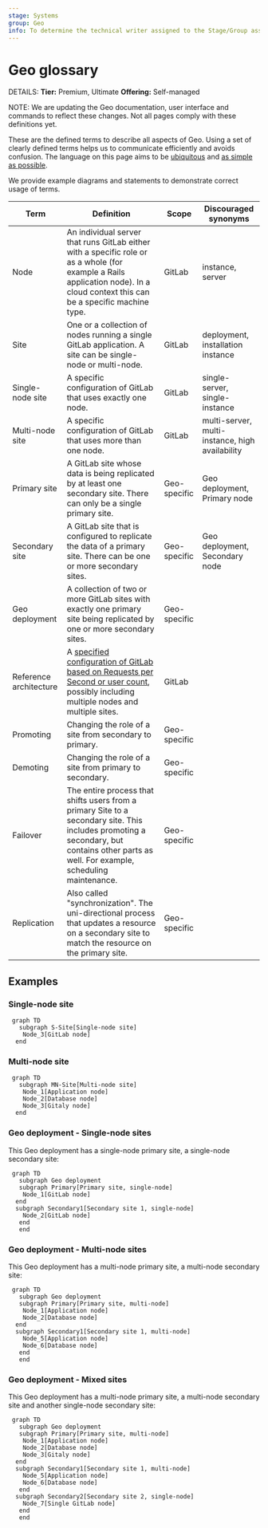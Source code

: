 ```yaml
---
stage: Systems
group: Geo
info: To determine the technical writer assigned to the Stage/Group associated with this page, see https://handbook.gitlab.com/handbook/product/ux/technical-writing/#assignments
---
```



# Geo glossary

DETAILS:
**Tier:** Premium, Ultimate
**Offering:** Self-managed

NOTE:
We are updating the Geo documentation, user interface and commands to reflect these changes. Not all pages comply with
these definitions yet.

 These are the defined terms to describe all aspects of Geo. Using a set of clearly
 defined terms helps us to communicate efficiently and avoids confusion. The language
 on this page aims to be [ubiquitous](https://handbook.gitlab.com/handbook/communication/#ubiquitous-language)
 and [as simple as possible](https://handbook.gitlab.com/handbook/communication/#simple-language).

 We provide example diagrams and statements to demonstrate correct usage of terms.

| Term                   | Definition                                                                                                                                                                                | Scope        | Discouraged synonyms                            |
|------------------------|-------------------------------------------------------------------------------------------------------------------------------------------------------------------------------------------|--------------|-------------------------------------------------|
| Node                   | An individual server that runs GitLab either with a specific role or as a whole (for example a Rails application node). In a cloud context this can be a specific machine type.           | GitLab       | instance, server                                |
| Site                   | One or a collection of nodes running a single GitLab application. A site can be single-node or multi-node.                                                                                | GitLab       | deployment, installation instance               |
| Single-node site       | A specific configuration of GitLab that uses exactly one node.                                                                                                                            | GitLab       | single-server, single-instance                  |
| Multi-node site        | A specific configuration of GitLab that uses more than one node.                                                                                                                          | GitLab       | multi-server, multi-instance, high availability |
| Primary site           | A GitLab site whose data is being replicated by at least one secondary site. There can only be a single primary site.                                                                     | Geo-specific | Geo deployment, Primary node                    |
| Secondary site         | A GitLab site that is configured to replicate the data of a primary site. There can be one or more secondary sites.                                                                       | Geo-specific | Geo deployment, Secondary node                  |
| Geo deployment         | A collection of two or more GitLab sites with exactly one primary site being replicated by one or more secondary sites.                                                                   | Geo-specific |                                                 |
| Reference architecture | A [specified configuration of GitLab based on Requests per Second or user count](../reference_architectures/index.md), possibly including multiple nodes and multiple sites.                                   | GitLab       |                                                 |
| Promoting              | Changing the role of a site from secondary to primary.                                                                                                                                    | Geo-specific |                                                 |
| Demoting               | Changing the role of a site from primary to secondary.                                                                                                                                    | Geo-specific |                                                 |
| Failover               | The entire process that shifts users from a primary Site to a secondary site. This includes promoting a secondary, but contains other parts as well. For example, scheduling maintenance. | Geo-specific |                                                 |
| Replication            | Also called "synchronization". The uni-directional process that updates a resource on a secondary site to match the resource on the primary site.                                         | Geo-specific |                                                 |

## Examples

### Single-node site

```mermaid
 graph TD
   subgraph S-Site[Single-node site]
    Node_3[GitLab node]
  end
```

### Multi-node site

```mermaid
 graph TD
   subgraph MN-Site[Multi-node site]
    Node_1[Application node]
    Node_2[Database node]
    Node_3[Gitaly node]
  end
```

### Geo deployment - Single-node sites

This Geo deployment has a single-node primary site, a single-node secondary site:

```mermaid
 graph TD
   subgraph Geo deployment
   subgraph Primary[Primary site, single-node]
    Node_1[GitLab node]
  end
  subgraph Secondary1[Secondary site 1, single-node]
    Node_2[GitLab node]
   end
   end
```

### Geo deployment - Multi-node sites

This Geo deployment has a multi-node primary site, a multi-node secondary site:

```mermaid
 graph TD
   subgraph Geo deployment
   subgraph Primary[Primary site, multi-node]
    Node_1[Application node]
    Node_2[Database node]
  end
  subgraph Secondary1[Secondary site 1, multi-node]
    Node_5[Application node]
    Node_6[Database node]
   end
   end
```

### Geo deployment - Mixed sites

This Geo deployment has a multi-node primary site, a multi-node secondary site and another single-node secondary site:

```mermaid
 graph TD
   subgraph Geo deployment
   subgraph Primary[Primary site, multi-node]
    Node_1[Application node]
    Node_2[Database node]
    Node_3[Gitaly node]
  end
  subgraph Secondary1[Secondary site 1, multi-node]
    Node_5[Application node]
    Node_6[Database node]
   end
  subgraph Secondary2[Secondary site 2, single-node]
    Node_7[Single GitLab node]
   end
   end
```
